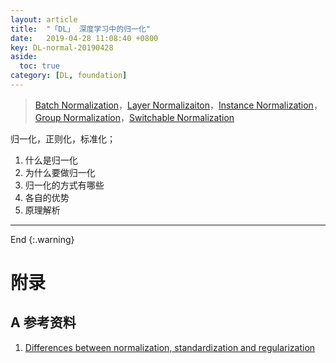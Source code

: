 ```yaml
---
layout: article
title:  "「DL」 深度学习中的归一化"
date:   2019-04-28 11:08:40 +0800
key: DL-normal-20190428
aside:
  toc: true
category: [DL, foundation]
---
```

>[Batch Normalization](https://arxiv.org/abs/1502.03167)，[Layer Normalizaiton](https://arxiv.org/abs/1607.06450)，[Instance Normalization](https://arxiv.org/abs/1607.08022)，[Group Normalization](
https://arxiv.org/abs/1803.08494)，[Switchable Normalization](https://arxiv.org/abs/1806.10779)    

<!--more-->

归一化，正则化，标准化；    

1. 什么是归一化   
1. 为什么要做归一化   
1. 归一化的方式有哪些   
1. 各自的优势    
1. 原理解析   


-------------------  
End
{:.warning}  

# 附录
## A 参考资料
1. [Differences between normalization, standardization and regularization](https://maristie.com/blog/differences-between-normalization-standardization-and-regularization/)     
